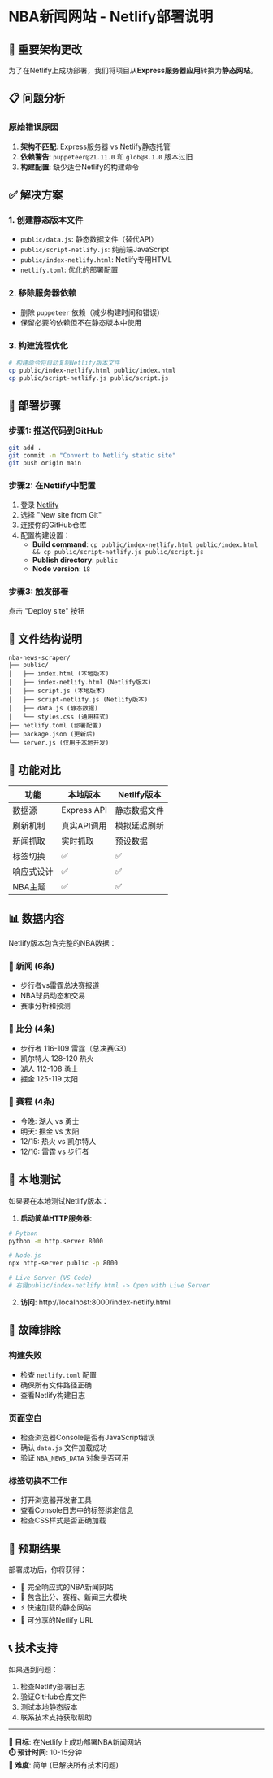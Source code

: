 # NBA新闻网站 - Netlify部署说明

## 🚨 重要架构更改

为了在Netlify上成功部署，我们将项目从**Express服务器应用**转换为**静态网站**。

## 📋 问题分析

### 原始错误原因
1. **架构不匹配**: Express服务器 vs Netlify静态托管
2. **依赖警告**: `puppeteer@21.11.0` 和 `glob@8.1.0` 版本过旧
3. **构建配置**: 缺少适合Netlify的构建命令

## ✅ 解决方案

### 1. 创建静态版本文件
- `public/data.js`: 静态数据文件（替代API）
- `public/script-netlify.js`: 纯前端JavaScript
- `public/index-netlify.html`: Netlify专用HTML
- `netlify.toml`: 优化的部署配置

### 2. 移除服务器依赖
- 删除 `puppeteer` 依赖（减少构建时间和错误）
- 保留必要的依赖但不在静态版本中使用

### 3. 构建流程优化
```bash
# 构建命令将自动复制Netlify版本文件
cp public/index-netlify.html public/index.html
cp public/script-netlify.js public/script.js
```

## 🚀 部署步骤

### 步骤1: 推送代码到GitHub
```bash
git add .
git commit -m "Convert to Netlify static site"
git push origin main
```

### 步骤2: 在Netlify中配置
1. 登录 [Netlify](https://netlify.com)
2. 选择 "New site from Git"
3. 连接你的GitHub仓库
4. 配置构建设置：
   - **Build command**: `cp public/index-netlify.html public/index.html && cp public/script-netlify.js public/script.js`
   - **Publish directory**: `public`
   - **Node version**: `18`

### 步骤3: 触发部署
点击 "Deploy site" 按钮

## 📂 文件结构说明

```
nba-news-scraper/
├── public/
│   ├── index.html (本地版本)
│   ├── index-netlify.html (Netlify版本)
│   ├── script.js (本地版本)
│   ├── script-netlify.js (Netlify版本)
│   ├── data.js (静态数据)
│   └── styles.css (通用样式)
├── netlify.toml (部署配置)
├── package.json (更新后)
└── server.js (仅用于本地开发)
```

## 🎯 功能对比

| 功能 | 本地版本 | Netlify版本 |
|------|---------|-------------|
| 数据源 | Express API | 静态数据文件 |
| 刷新机制 | 真实API调用 | 模拟延迟刷新 |
| 新闻抓取 | 实时抓取 | 预设数据 |
| 标签切换 | ✅ | ✅ |
| 响应式设计 | ✅ | ✅ |
| NBA主题 | ✅ | ✅ |

## 📊 数据内容

Netlify版本包含完整的NBA数据：

### 📰 新闻 (6条)
- 步行者vs雷霆总决赛报道
- NBA球员动态和交易
- 赛事分析和预测

### 🏀 比分 (4条)
- 步行者 116-109 雷霆（总决赛G3）
- 凯尔特人 128-120 热火
- 湖人 112-108 勇士
- 掘金 125-119 太阳

### 📅 赛程 (4条)
- 今晚: 湖人 vs 勇士
- 明天: 掘金 vs 太阳
- 12/15: 热火 vs 凯尔特人
- 12/16: 雷霆 vs 步行者

## 🔧 本地测试

如果要在本地测试Netlify版本：

1. **启动简单HTTP服务器**:
```bash
# Python
python -m http.server 8000

# Node.js
npx http-server public -p 8000

# Live Server (VS Code)
# 右键public/index-netlify.html -> Open with Live Server
```

2. **访问**: http://localhost:8000/index-netlify.html

## 🐛 故障排除

### 构建失败
- 检查 `netlify.toml` 配置
- 确保所有文件路径正确
- 查看Netlify构建日志

### 页面空白
- 检查浏览器Console是否有JavaScript错误
- 确认 `data.js` 文件加载成功
- 验证 `NBA_NEWS_DATA` 对象是否可用

### 标签切换不工作
- 打开浏览器开发者工具
- 查看Console日志中的标签绑定信息
- 检查CSS样式是否正确加载

## 🎉 预期结果

部署成功后，你将获得：
- 📱 完全响应式的NBA新闻网站
- 🏀 包含比分、赛程、新闻三大模块
- ⚡ 快速加载的静态网站
- 🔗 可分享的Netlify URL

## 📞 技术支持

如果遇到问题：
1. 检查Netlify部署日志
2. 验证GitHub仓库文件
3. 测试本地静态版本
4. 联系技术支持获取帮助

---

**🎯 目标**: 在Netlify上成功部署NBA新闻网站  
**⏱️ 预计时间**: 10-15分钟  
**🔧 难度**: 简单 (已解决所有技术问题) 